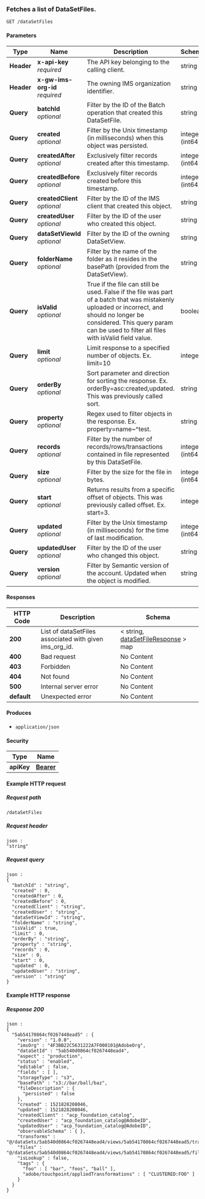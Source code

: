 
<a name="get_data_set_files"></a>
### Fetches a list of DataSetFiles.
```
GET /dataSetFiles
```


#### Parameters

|Type|Name|Description|Schema|
|---|---|---|---|
|**Header**|**x-api-key**  <br>*required*|The API key belonging to the calling client.|string|
|**Header**|**x-gw-ims-org-id**  <br>*required*|The owning IMS organization identifier.|string|
|**Query**|**batchId**  <br>*optional*|Filter by the ID of the Batch operation that created this DataSetFile.|string|
|**Query**|**created**  <br>*optional*|Filter by the Unix timestamp (in milliseconds) when this object was persisted.|integer (int64)|
|**Query**|**createdAfter**  <br>*optional*|Exclusively filter records created after this timestamp.|integer (int64)|
|**Query**|**createdBefore**  <br>*optional*|Exclusively filter records created before this timestamp.|integer (int64)|
|**Query**|**createdClient**  <br>*optional*|Filter by the ID of the IMS client that created this object.|string|
|**Query**|**createdUser**  <br>*optional*|Filter by the  ID of the user who created this object.|string|
|**Query**|**dataSetViewId**  <br>*optional*|Filter by the ID of the owning DataSetView.|string|
|**Query**|**folderName**  <br>*optional*|Filter by the name of the folder as it resides in the basePath (provided from the DataSetView).|string|
|**Query**|**isValid**  <br>*optional*|True if the file can still be used. False if the file was part of a batch that was mistakenly uploaded or incorrect, and should no longer be considered. This query param can be used to filter all files with isValid field value.|boolean|
|**Query**|**limit**  <br>*optional*|Limit response to a specified number of objects. Ex. limit=10|integer|
|**Query**|**orderBy**  <br>*optional*|Sort parameter and direction for sorting the response. Ex. orderBy=asc:created,updated. This was previously called sort.|string|
|**Query**|**property**  <br>*optional*|Regex used to filter objects in the response. Ex. property=name~^test.|string|
|**Query**|**records**  <br>*optional*|Filter by the number of records/rows/transactions contained in file represented by this DataSetFile.|integer (int64)|
|**Query**|**size**  <br>*optional*|Filter by the size for the file in bytes.|integer (int64)|
|**Query**|**start**  <br>*optional*|Returns results from a specific offset of objects. This was previously called offset. Ex. start=3.|integer|
|**Query**|**updated**  <br>*optional*|Filter by the Unix timestamp (in milliseconds) for the time of last modification.|integer (int64)|
|**Query**|**updatedUser**  <br>*optional*|Filter by the  ID of the user who changed this object.|string|
|**Query**|**version**  <br>*optional*|Filter by Semantic version of the account. Updated when the object is modified.|string|


#### Responses

|HTTP Code|Description|Schema|
|---|---|---|
|**200**|List of dataSetFiles associated with given ims_org_id.|< string, [dataSetFileResponse](../definitions/dataSetFileResponse.md#datasetfileresponse) > map|
|**400**|Bad request|No Content|
|**403**|Forbidden|No Content|
|**404**|Not found|No Content|
|**500**|Internal server error|No Content|
|**default**|Unexpected error|No Content|


#### Produces

* `application/json`


#### Security

|Type|Name|
|---|---|
|**apiKey**|**[Bearer](security.md#bearer)**|


#### Example HTTP request

##### Request path
```
/dataSetFiles
```


##### Request header
```
json :
"string"
```


##### Request query
```
json :
{
  "batchId" : "string",
  "created" : 0,
  "createdAfter" : 0,
  "createdBefore" : 0,
  "createdClient" : "string",
  "createdUser" : "string",
  "dataSetViewId" : "string",
  "folderName" : "string",
  "isValid" : true,
  "limit" : 0,
  "orderBy" : "string",
  "property" : "string",
  "records" : 0,
  "size" : 0,
  "start" : 0,
  "updated" : 0,
  "updatedUser" : "string",
  "version" : "string"
}
```


#### Example HTTP response

##### Response 200
```
json :
{
  "5ab54170864cf0267448ead5" : {
    "version" : "1.0.0",
    "imsOrg" : "4F3BB22C5631222A7F000101@AdobeOrg",
    "dataSetId" : "5ab540d0864cf0267448ead4",
    "aspect" : "production",
    "status" : "enabled",
    "editable" : false,
    "fields" : [ ],
    "storageType" : "s3",
    "basePath" : "s3://bar/ball/baz",
    "fileDescription" : {
      "persisted" : false
    },
    "created" : 1521828208046,
    "updated" : 1521828208046,
    "createdClient" : "acp_foundation_catalog",
    "createdUser" : "acp_foundation_catalog@AdobeID",
    "updatedUser" : "acp_foundation_catalog@AdobeID",
    "observableSchema" : { },
    "transforms" : "@/dataSets/5ab540d0864cf0267448ead4/views/5ab54170864cf0267448ead5/transforms",
    "files" : "@/dataSets/5ab540d0864cf0267448ead4/views/5ab54170864cf0267448ead5/files",
    "isLookup" : false,
    "tags" : {
      "foo" : [ "bar", "foos", "ball" ],
      "adobe/touchpoint/appliedTransformations" : [ "CLUSTERED:FOO" ]
    }
  }
}
```



